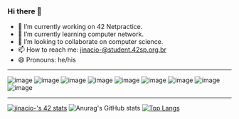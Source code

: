 ### Hi there 👋

- 🔭 I’m currently working on 42 Netpractice.
- 🌱 I’m currently learning computer network.
- 👯 I’m looking to collaborate on computer science. 
- 📫 How to reach me: jinacio-@student.42sp.org.br
- 😄 Pronouns: he/his

---

![image](https://user-images.githubusercontent.com/71521188/171064661-04239f77-1367-4573-abe3-a0d08dce205c.png)
![image](https://user-images.githubusercontent.com/71521188/171064693-683924b1-cba1-4ba4-b7bd-2b6f34a6915c.png)
![image](https://user-images.githubusercontent.com/71521188/171064698-a2249efd-fa48-4d47-82ca-9e80ef668fb4.png)
![image](https://user-images.githubusercontent.com/71521188/171064707-a60807a0-b05b-4726-94d8-472eff53bf82.png)
![image](https://user-images.githubusercontent.com/71521188/171064713-40c12416-f5dc-432c-bfdf-0b9c648fb95e.png)
![image](https://user-images.githubusercontent.com/71521188/171064718-8e021204-1032-4bbf-8390-6d391d386e28.png)
![image](https://user-images.githubusercontent.com/71521188/171064726-b1b0b320-ad46-47d2-8c70-f986ddc1b476.png)
![image](https://user-images.githubusercontent.com/71521188/171064762-0372e366-1d68-499f-a608-9323f33eb5f2.png)
![image](https://user-images.githubusercontent.com/71521188/171064770-977b74a6-ded4-47ce-b075-9ee09dcb1ed9.png)

---

[![jinacio-'s 42 stats](https://badge42.vercel.app/api/v2/cl3tasbxd004009ldd8ggysqi/stats?cursusId=21&coalitionId=undefined)](https://github.com/JaeSeoKim/badge42)
![Anurag's GitHub stats](https://github-readme-stats.vercel.app/api?username=anuraghazra&show_icons=true&theme=radical)
[![Top Langs](https://github-readme-stats.vercel.app/api/top-langs/?username=anuraghazra&layout=compact)](https://github.com/anuraghazra/github-readme-stats)
